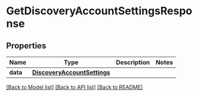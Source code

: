 # GetDiscoveryAccountSettingsResponse

## Properties
Name | Type | Description | Notes
------------ | ------------- | ------------- | -------------
**data** | [**DiscoveryAccountSettings**](DiscoveryAccountSettings.md) |  | 

[[Back to Model list]](../README.md#documentation-for-models) [[Back to API list]](../README.md#documentation-for-api-endpoints) [[Back to README]](../README.md)


